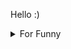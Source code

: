 

Hello :)  <details>

<summary>For Funny</summary>




<!--START_SECTION:waka-->
![Code Time](http://img.shields.io/badge/Code%20Time-19%20hrs%2019%20mins-blue)

![Profile Views](http://img.shields.io/badge/Profile%20Views-7-blue)

![Lines of code](https://img.shields.io/badge/From%20Hello%20World%20I%27ve%20Written-483%20Thousand%20lines%20of%20code-blue)

**🐱 My GitHub Data** 

> 🏆 340 Contributions in the Year 2022
 > 
> 📦 71.3 kB Used in GitHub's Storage 
 > 
> 💼 Opted to Hire
 > 
> 📜 44 Public Repositories 
 > 
> 🔑 0 Private Repositories  
 > 
**I'm a Night 🦉** 

```text
🌞 Morning    39 commits     ███░░░░░░░░░░░░░░░░░░░░░░   12.34% 
🌆 Daytime    115 commits    █████████░░░░░░░░░░░░░░░░   36.39% 
🌃 Evening    85 commits     ██████░░░░░░░░░░░░░░░░░░░   26.9% 
🌙 Night      77 commits     ██████░░░░░░░░░░░░░░░░░░░   24.37%

```
📅 **I'm Most Productive on Friday** 

```text
Monday       64 commits     █████░░░░░░░░░░░░░░░░░░░░   20.25% 
Tuesday      33 commits     ██░░░░░░░░░░░░░░░░░░░░░░░   10.44% 
Wednesday    46 commits     ███░░░░░░░░░░░░░░░░░░░░░░   14.56% 
Thursday     39 commits     ███░░░░░░░░░░░░░░░░░░░░░░   12.34% 
Friday       66 commits     █████░░░░░░░░░░░░░░░░░░░░   20.89% 
Saturday     32 commits     ██░░░░░░░░░░░░░░░░░░░░░░░   10.13% 
Sunday       36 commits     ██░░░░░░░░░░░░░░░░░░░░░░░   11.39%

```


📊 **This Week I Spent My Time On** 

```text
⌚︎ Time Zone: Europe/Istanbul

💬 Programming Languages: 
JavaScript               6 hrs 19 mins       ███████████░░░░░░░░░░░░░░   45.32% 
CSS                      5 hrs 57 mins       ██████████░░░░░░░░░░░░░░░   42.72% 
HTML                     52 mins             █░░░░░░░░░░░░░░░░░░░░░░░░   6.25% 
TypeScript               35 mins             █░░░░░░░░░░░░░░░░░░░░░░░░   4.24% 
EJS                      6 mins              ░░░░░░░░░░░░░░░░░░░░░░░░░   0.82%

🐱‍💻 Projects: 
tip-calculator           9 hrs 22 mins       ████████████████░░░░░░░░░   67.11% 
halidislam               1 hr 29 mins        ██░░░░░░░░░░░░░░░░░░░░░░░   10.71% 
halid.dev                1 hr 19 mins        ██░░░░░░░░░░░░░░░░░░░░░░░   9.49% 
nextjs-blog              53 mins             █░░░░░░░░░░░░░░░░░░░░░░░░   6.35% 
todo-app                 48 mins             █░░░░░░░░░░░░░░░░░░░░░░░░   5.78%

```

**I Mostly Code in JavaScript** 

```text
JavaScript               17 repos            ███████████░░░░░░░░░░░░░░   45.95% 
HTML                     7 repos             ████░░░░░░░░░░░░░░░░░░░░░   18.92% 
CSS                      6 repos             ████░░░░░░░░░░░░░░░░░░░░░   16.22% 
Swift                    5 repos             ███░░░░░░░░░░░░░░░░░░░░░░   13.51% 
SCSS                     1 repo              ░░░░░░░░░░░░░░░░░░░░░░░░░   2.7%

```



 Last Updated on 03/07/2022 18:49:28 UTC
<!--END_SECTION:waka-->

</details>
